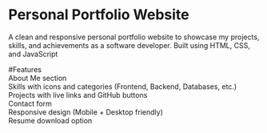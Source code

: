 # Personal Portfolio Website
A clean and responsive personal portfolio website to showcase my projects, skills, and achievements as a software developer. Built using HTML, CSS, and JavaScript

#Features
<br>
About Me section
<br>
Skills with icons and categories (Frontend, Backend, Databases, etc.)
<br>
Projects with live links and GitHub buttons
<br>
Contact form
<br>
Responsive design (Mobile + Desktop friendly)
<br>
Resume download option
